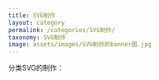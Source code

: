 ```yaml
---
title: SVG制作
layout: category
permalink: /categories/SVG制作/
taxonomy: SVG制作
image: assets/images/SVG制作的banner图.jpg
---
```


分类SVG的制作：
